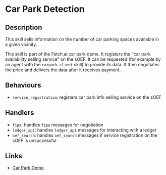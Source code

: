 # Car Park Detection

## Description

This skill sells information on the number of car parking spaces available in a given vicinity.

This skill is part of the Fetch.ai car park demo. It registers the "car park availability selling service" on the sOEF. It can be requested (for example by an agent with the `carpark_client` skill) to provide its data. It then negotiates the price and delivers the data after it receives payment.

## Behaviours

* `service_registration`: registers car park info selling service on the sOEF 

## Handlers

* `fipa`: handles `fipa` messages for negotiation
* `ledger_api`: handles `ledger_api` messages for interacting with a ledger
* `oef_search`: handles `oef_search` messages if service registration on the sOEF is unsuccessful

## Links

* <a href="https://docs.fetch.ai/aea/car-park-skills/" target="_blank">Car Park Demo</a>
